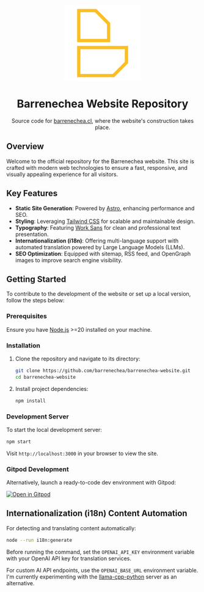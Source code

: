 <p align="center">
  <img src='src/assets/og-image.png' alt='Barrenechea Logo' width='200' />
</p>
<h1 align="center">Barrenechea Website Repository</h1>
<p align="center">
  Source code for <a href='https://www.barrenechea.cl/'>barrenechea.cl</a>, where the website's construction takes place.
</p>

## Overview

Welcome to the official repository for the Barrenechea website. This site is crafted with modern web technologies to ensure a fast, responsive, and visually appealing experience for all visitors.

## Key Features

- **Static Site Generation**: Powered by [Astro](https://astro.build/), enhancing performance and SEO.
- **Styling**: Leveraging [Tailwind CSS](https://tailwindcss.com/) for scalable and maintainable design.
- **Typography**: Featuring [Work Sans](https://fonts.google.com/specimen/Work+Sans) for clean and professional text presentation.
- **Internationalization (i18n)**: Offering multi-language support with automated translation powered by Large Language Models (LLMs).
- **SEO Optimization**: Equipped with sitemap, RSS feed, and OpenGraph images to improve search engine visibility.

## Getting Started

To contribute to the development of the website or set up a local version, follow the steps below:

### Prerequisites

Ensure you have [Node.js](https://nodejs.org/) >=20 installed on your machine.

### Installation

1. Clone the repository and navigate to its directory:

   ```bash
   git clone https://github.com/barrenechea/barrenechea-website.git
   cd barrenechea-website
   ```

2. Install project dependencies:

   ```bash
   npm install
   ```

### Development Server

To start the local development server:

```bash
npm start
```

Visit `http://localhost:3000` in your browser to view the site.

### Gitpod Development

Alternatively, launch a ready-to-code dev environment with Gitpod:

[![Open in Gitpod](https://gitpod.io/button/open-in-gitpod.svg)](https://gitpod.io/#https://github.com/barrenechea/barrenechea-website)

## Internationalization (i18n) Content Automation

For detecting and translating content automatically:

```bash
node --run i18n:generate
```

Before running the command, set the `OPENAI_API_KEY` environment variable with your OpenAI API key for translation services.

For custom AI API endpoints, use the `OPENAI_BASE_URL` environment variable. I'm currently experimenting with the [llama-cpp-python](https://github.com/abetlen/llama-cpp-python?tab=readme-ov-file#openai-compatible-web-server) server as an alternative.
